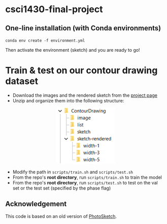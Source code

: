 # csci1430-final-project
## One-line installation (with Conda environments)
`conda env create -f environment.yml`

Then activate the environment (sketch) and you are ready to go!

# Train & test on our contour drawing dataset

- Download the images and the rendered sketch from the [project page](http://www.cs.cmu.edu/~mengtial/proj/sketch/)
- Unzip and organize them into the following structure:
<p align="center"><img alt="File structure" src="doc/file_structure.png"></p>

- Modify the path in `scripts/train.sh` and `scripts/test.sh`
- From the repo's **root directory**, run `scripts/train.sh` to train the model
- From the repo's **root directory**, run `scripts/test.sh` to test on the val set or the test set (specified by the phase flag)


## Acknowledgement
This code is based on an old version of [PhotoSketch](https://github.com/mtli/PhotoSketch/).

